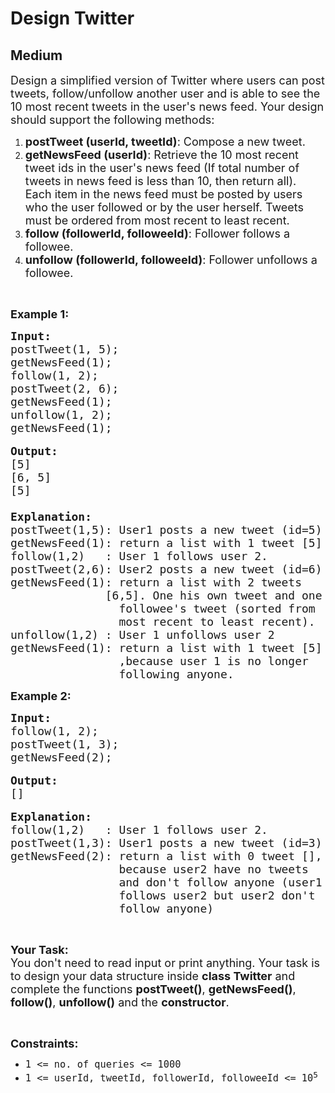 # Design Twitter
## Medium
<div class="problems_problem_content__Xm_eO"><p><span style="font-size:18px">Design a simplified version of Twitter where users can post tweets, follow/unfollow another user and is able to see the 10 most recent tweets in the user's news feed. Your design should support the following methods:</span></p>

<ol>
	<li><span style="font-size:18px"><strong>postTweet (userId, tweetId)</strong>: Compose a new tweet.</span></li>
	<li><span style="font-size:18px"><strong>getNewsFeed (userId)</strong>: Retrieve the 10 most recent tweet ids in the user's news feed (If total number of tweets in news feed is less than 10, then return all). Each item in the news feed must be posted by users who the user followed or by the user herself. Tweets must be ordered from most recent to least recent.</span></li>
	<li><span style="font-size:18px"><strong>follow (followerId, followeeId)</strong>: Follower follows a followee.</span></li>
	<li><span style="font-size:18px"><strong>unfollow (followerId, followeeId)</strong>: Follower unfollows a followee.</span></li>
</ol>

<p>&nbsp;</p>

<p><span style="font-size:18px"><strong>Example 1:</strong></span></p>

<pre><span style="font-size:18px"><strong>Input:</strong></span>
<span style="font-size:18px">postTweet(1, 5);</span>
<span style="font-size:18px">getNewsFeed(1);</span>
<span style="font-size:18px">follow(1, 2);</span>
<span style="font-size:18px">postTweet(2, 6);</span>
<span style="font-size:18px">getNewsFeed(1);</span>
<span style="font-size:18px">unfollow(1, 2);</span>
<span style="font-size:18px">getNewsFeed(1);</span>

<span style="font-size:18px"><strong>Output:</strong></span>
<span style="font-size:18px">[5]</span>
<span style="font-size:18px">[6, 5]</span>
<span style="font-size:18px">[5]</span>
<span style="font-size:18px">
<strong>Explanation: </strong>
postTweet(1,5): User1 posts a new tweet (id=5)
getNewsFeed(1): return a list with 1 tweet [5]</span>
<span style="font-size:18px">follow(1,2)   : User 1 follows user 2.
postTweet(2,6): User2 posts a new tweet (id=6)</span>
<span style="font-size:18px">getNewsFeed(1): return a list with 2 tweets 
&nbsp;             [6,5]. One his own tweet and one
&nbsp;               followee's tweet (sorted from 
&nbsp;               most recent to least recent).</span>
<span style="font-size:18px">unfollow(1,2) : User 1 unfollows user 2</span>
<span style="font-size:18px">getNewsFeed(1): return a list with 1 tweet [5]
&nbsp;               ,because user 1 is no longer
&nbsp;               following anyone.</span></pre>

<p><span style="font-size:18px"><strong>Example 2:</strong></span></p>

<pre><span style="font-size:18px"><strong>Input:
</strong>follow(1, 2);
postTweet(1, 3);
getNewsFeed(2);</span>

<span style="font-size:18px"><strong>Output:
</strong>[]</span>

<span style="font-size:18px"><strong>Explanation:</strong>
follow(1,2)   : User 1 follows user 2.
postTweet(1,3): User1 posts a new tweet (id=3)
getNewsFeed(2): return a list with 0 tweet [],
                because user2 have no tweets 
                and don't follow anyone (user1
                follows user2 but user2 don't
&nbsp;               follow anyone)</span></pre>

<p>&nbsp;</p>

<p><span style="font-size:18px"><strong>Your Task:&nbsp; </strong><br>
You don't need to read input or print anything. Your task is to design your data structure inside <strong>class Twitter</strong> and complete the functions <strong>postTweet()</strong>, <strong>getNewsFeed()</strong>, <strong>follow()</strong>, <strong>unfollow()</strong> and the <strong>constructor</strong>.</span></p>

<p>&nbsp;</p>

<p><span style="font-size:18px"><strong>Constraints:</strong></span></p>

<ul>
	<li><span style="font-size:18px"><code>1 &lt;= no. of queries&nbsp;&lt;= 1000</code></span></li>
	<li><span style="font-size:18px"><code>1 &lt;= userId, tweetId, followerId, followeeId&nbsp;&lt;= 10<sup>5</sup></code></span></li>
</ul>
</div>